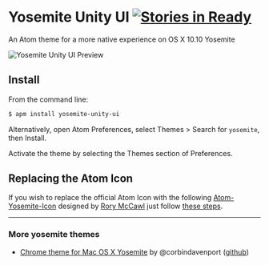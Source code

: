 # Yosemite Unity UI [![Stories in Ready](https://badge.waffle.io/k9ordon/yosemite-unity-ui.png?label=ready&title=Ready)](https://waffle.io/k9ordon/yosemite-unity-ui)

An Atom theme for a more native experience on OS X 10.10 Yosemite

![Yosemite Unity UI Preview](https://raw.github.com/k9ordon/yosemite-unity-ui/master/preview.png)

## Install

From the command line:

```bash
$ apm install yosemite-unity-ui
```

Alternatively, open Atom Preferences, select Themes > Search for `yosemite`,
then Install.

Activate the theme by selecting the Themes section of Preferences.

## Replacing the Atom Icon
If you wish to replace the official Atom Icon with the following [Atom-Yosemite-Icon](https://dribbble.com/shots/1590423-Atom-Yosemite-Icon
) designed by [Rory McCawl](twitter.com/rmccawl) just follow [these steps](icons/icon-install.md).

---

### More yosemite themes

- [Chrome theme for Mac OS X Yosemite](https://chrome.google.com/webstore/detail/yosemite/ldcmfdcmbmemodgapljjjceihmaljeii?hl=de) by @corbindavenport ([github](https://github.com/corbindavenport/yosemite-chrome))
